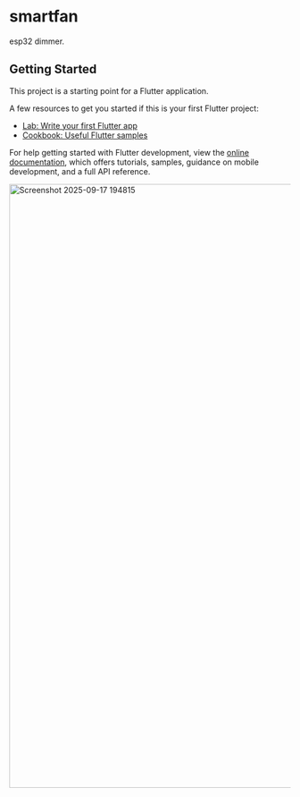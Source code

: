 # smartfan

esp32 dimmer.

## Getting Started

This project is a starting point for a Flutter application.

A few resources to get you started if this is your first Flutter project:

- [Lab: Write your first Flutter app](https://docs.flutter.dev/get-started/codelab)
- [Cookbook: Useful Flutter samples](https://docs.flutter.dev/cookbook)

For help getting started with Flutter development, view the
[online documentation](https://docs.flutter.dev/), which offers tutorials,
samples, guidance on mobile development, and a full API reference.



<img width="1920" height="1080" alt="Screenshot 2025-09-17 194815" src="https://github.com/user-attachments/assets/43cba70b-dec9-4c9e-b186-4f834969f22c" />
